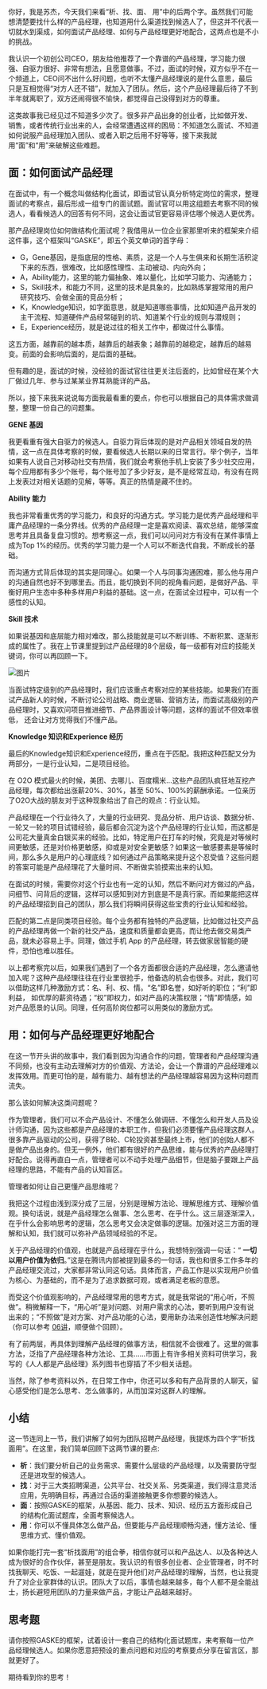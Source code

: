 你好，我是苏杰，今天我们来看“析、找、面、 用”中的后两个字。虽然我们可能想清楚要找什么样的产品经理，也知道用什么渠道找到候选人了，但这并不代表一切就水到渠成，如何面试产品经理、如何与产品经理更好地配合，这两点也是不小的挑战。

我认识一个初创公司CEO，朋友给他推荐了一个靠谱的产品经理，学习能力很强、自驱力很好、非常有想法，且愿意做事。不过，面试的时候，双方似乎不在一个频道上，CEO问不出什么好问题，也听不太懂产品经理说的是什么意思，最后只是互相觉得“对方人还不错”，就加入了团队。然后，这个产品经理最后待了不到半年就离职了，双方还闹得很不愉快，都觉得自己没得到对方的尊重。

这类故事我已经见过不知道多少次了。很多非产品出身的创业者，比如做开发、 销售，或者传统行业出来的人，会经常遭遇这样的困局：不知道怎么面试、不知道如何说服产品经理加入团队、或者入职之后用不好等等，接下来我就用“面”和“用”来破解这些难题。

## **面：如何面试产品经理**

在面试中，有一个概念叫做结构化面试，即面试官认真分析特定岗位的需求，整理面试的考察点，最后形成一组专门的面试题。面试官可以用这组题去考察不同的候选人，看看候选人的回答有何不同，这会让面试官更容易评估哪个候选人更优秀。

那产品经理岗位如何做结构化面试呢？我借用从一位企业家那里听来的框架来介绍这件事，这个框架叫“GASKE”，即五个英文单词的首字母：

- G，Gene基因，是指底层的性格、素质，这是一个人与生俱来和长期生活积淀下来的东西，很难改，比如感性理性、主动被动、内向外向；
- A，Ability能力，这里的能力偏抽象、难以量化，比如学习能力、沟通能力；
- S，Skill技术，和能力不同，这里的技术是具象的，比如熟练掌握常用的用户研究技巧、会做全面的竞品分析；
- K，Knowledge知识，如字面意思，就是知道哪些事情，比如知道产品开发的主干流程、知道硬件产品经常碰到的坑、知道某个行业的规则与潜规则；
- E，Experience经历，就是说过往的相关工作中，都做过什么事情。

这五方面，越靠前的越本质，越靠后的越表象；越靠前的越稳定，越靠后的越易变。前面的会影响后面的，是后面的基础。

但有趣的是，面试的时候，没经验的面试官往往更关注后面的，比如曾经在某个大厂做过几年、参与过某某业界耳熟能详的产品。

所以，接下来我来说说每方面我最看重的要点，你也可以根据自己的具体需求做调整，整理一份自己的问题集。

**GENE 基因**

我更看重有强大自驱力的候选人。自驱力背后体现的是对产品相关领域自发的热情，这一点在具体考察的时候，要看候选人长期以来的日常言行。举个例子，当年如果有人说自己对移动社交有热情，我们就会考察他手机上安装了多少社交应用，每个应用都有多少个账号，每个账号加了多少好友，是不是经常互动，有没有在网上发表过对相关话题的见解，等等。真正的热情是藏不住的。

**Ability 能力**

我也非常看重优秀的学习能力，和良好的沟通方式。学习能力是优秀产品经理和平庸产品经理的一条分界线。优秀的产品经理一定是喜欢阅读、喜欢总结，能够深度思考并且具备复盘习惯的。想考察这一点，我们可以问问对方有没有在某件事情上成为Top 1%的经历。优秀的学习能力是一个人可以不断迭代自我，不断成长的基础。

而沟通方式背后体现的其实是同理心。如果一个人与同事沟通困难，那么他与用户的沟通自然也好不到哪里去。而且，能切换到不同的视角看问题，是做好产品、平衡好用户生态中多种多样用户利益的基础。这一点，在面试全过程中，可以有一个感性的认知。

**Skill 技术**

如果说基因和底层能力相对难改，那么技能就是可以不断训练、不断积累、逐渐形成的属性了。我在上节课里提到过产品经理的8个层级，每一级都有对应的技能关键词，你可以再回顾一下。

![图片](https://static001.geekbang.org/resource/image/4f/8a/4ff550e46a8d4dd91e19ca9aa623888a.jpg?wh=1920x1112)

当面试特定级别的产品经理时，我们应该重点考察对应的某些技能。如果我们在面试产品新人的时候，不断讨论公司战略、商业逻辑、营销方法，而面试高级别的产品经理时，又喜欢问项目推进细节、产品界面设计等问题，这样的面试不但效率很低， 还会让对方觉得我们不懂产品。

**Knowledge 知识和Experience 经历**

最后的Knowledge知识和Experience经历，重点在于匹配。我把这种匹配又分为两部分，一是行业认知，二是项目经验。

在 O2O 模式最火的时候，美团、去哪儿、百度糯米…这些产品团队疯狂地互挖产品经理，每次都给出涨薪20%、30%，甚至 50%、100%的薪酬承诺。一位亲历了O2O大战的朋友对于这种现象给出了自己的观点：行业认知。

产品经理在一个行业待久了，大量的行业研究、竞品分析、用户访谈、数据分析、一轮又一轮的项目试错经验，最后都会沉淀为这个产品经理的行业认知，而这都是公司花大量真金白银买来的经验。比如，特定用户在打车的时候，究竟是对等候时间更敏感，还是对价格更敏感，抑或是对安全更敏感？如果这一敏感要素是等候时间，那么多久是用户的心理底线？如何通过产品策略来提升这个忍受值？这些问题的答案可能是产品经理花了大量时间、不断做实验摸索出来的认知。

在面试的时候，需要你对这个行业也有一定的认知，然后不断问对方做过的产品，问细节、问背后的逻辑，这样可以感知到对方到底是不是真行家。而如果能把这样的产品经理招到自己的团队，那么我们将瞬间获得这些宝贵的行业认知和经验。

匹配的第二点是同类项目经验。每个业务都有独特的产品逻辑，比如做过社交产品的产品经理再做一个新的社交产品，速度和质量都会更高，而让他去做交易类产品，就未必容易上手。同理，做过手机 App 的产品经理，转去做家居智能的硬件，恐怕也难以胜任。

以上都考察完以后，如果我们遇到了一个各方面都很合适的产品经理，怎么邀请他加入呢？这种产品经理往往在行业里很抢手，他备选的机会也很多。对此，我们可以借助这样几种激励方式：名、利、权、情。“名”即名誉，如好听的职位；“利”即利益， 如优厚的薪资待遇；“权”即权力，如对产品的决策权限；“情”即情感，如对产品愿景的认同。同理，任何高阶岗位都可以用类似的激励方式。

## **用：如何与产品经理更好地配合**

在这一节开头讲的故事中，我们看到因为沟通合作的问题，管理者和产品经理沟通不同频，也没有主动去理解对方的价值观、方法论，会让一个靠谱的产品经理难以发挥效用。而更可怕的是，越有能力、越有想法的产品经理越容易因为这种问题而流失。

那么该如何解决这类问题呢？

作为管理者，我们可以不会产品设计、不懂怎么做调研、不懂怎么和开发人员及设计师沟通，因为这些都是产品经理的本职工作，但我们必须要懂产品经理这群人。很多靠产品驱动的公司，获得了B轮、C轮投资甚至最终上市，他们的创始人都不是做产品出身的。但无一例外，他们都有很好的产品思维，能与优秀的产品经理打好配合。说得再直白一点，管理者可以不动手处理产品细节，但是脑子要跟上产品经理的思路，不能有产品的认知盲区。

管理者如何让自己更懂产品思维呢？

我把这个过程由浅到深分成了三层，分别是理解方法论、理解思维方式、理解价值观。换句话说，就是产品经理怎么做事、怎么思考、在乎什么。这三层逐渐深入，在乎什么会影响思考的逻辑，怎么思考又会决定做事的逻辑。加强对这三方面的理解和认知，我们就可以弥补产品领域经验的不足。

关于产品经理的价值观，也就是产品经理在乎什么，我想特别强调一句话：“ **一切以用户价值为依归**。”这是在腾讯内部被提到最多的一句话，我也和很多工作多年的产品经理交流过，大家都非常认同这句话。具体而言，产品工作是以实现用户价值为核心、为基础的，而不是为了追求数据可观，或者满足老板的意愿。

而受这个价值观影响的，产品经理常用的思考方式，就是我常说的“用心听，不照做”。稍微解释一下，“用心听”是对问题、对用户需求的心法，要听到用户没有说出来的；“不照做”是对方案、对产品功能的心法，要用新办法来创造性地解决问题（你可以参考 [06讲](https://time.geekbang.org/column/article/159727)，顺便做个回顾）。

有了前两层，再具体到理解产品经理的做事方法，相信就不会很难了。这里的做事方法，泛指了产品经理各种方法论、工具……市面上有许多相关资料可供学习，我写的《人人都是产品经理》系列图书也穿插了不少相关话题。

当然，除了参考资料以外，在日常工作中，你还可以多和有产品背景的人聊天，留心感受他们是怎么思考、怎么做事的，从而加深对这群人的理解。

## 小结

这一节连同上一节，我们讲解了如何为团队招聘产品经理，我提炼为四个字“析找面用”。在这里，我们简单回顾下这两节课的要点:

- **析**：我们要分析自己的业务需求、需要什么层级的产品经理，以及需要防守型还是进攻型的候选人。
- **找**：对于三大类招聘渠道，公共平台、社交关系、另类渠道，我们得注意灵活应用，先明确目标，再通过合适的渠道接触更多你想要的候选人。
- **面**：按照GASKE的框架，从基因、能力、技术、知识、经历五方面形成自己的结构化面试题库，全面考察候选人。
- **用**：你可以不懂具体怎么做产品，但要能与产品经理顺畅沟通，懂方法论、懂思维方式、懂价值观。

如果你能打完一套“析找面用”的组合拳，相信你就可以和产品达人、以及各种达人成为很好的合作伙伴，甚至是朋友。我认识的有很多创业者、企业管理者，时不时找我聊天、吃饭、一起遛娃，就是在提升他们对产品经理的理解，当然，也让我提升了对企业家群体的认识。团队大了以后，事情也越来越多，每个人都不是全能战士，扬长避短用团队的力量来做产品，才能让产品越来越好。

## 思考题

请你按照GASKE的框架，试着设计一套自己的结构化面试题库，来考察每一位产品经理候选人。如果你愿意把预设的重点问题和对应的考察要点分享在留言区，那就更好了。

期待看到你的思考！